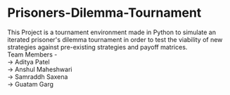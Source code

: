# Prisoners-Dilemma-Tournament
This Project is a tournament environment made in Python to simulate an iterated prisoner's dilemma tournament in order to test the viability of new
strategies against pre-existing strategies and payoff matrices.  
Team Members -  
-> Aditya Patel  
-> Anshul Maheshwari  
-> Samraddh Saxena  
-> Guatam Garg  
